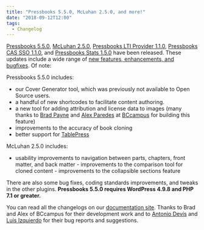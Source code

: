 ```yaml
---
title: "Pressbooks 5.5.0, McLuhan 2.5.0, and more!"
date: "2018-09-12T12:00"
tags:
  - Changelog
---
```


[Pressbooks 5.5.0][pb-5-5-0], [McLuhan 2.5.0][mcluhan-2-5-0], [Pressbooks LTI Provider
1.1.0][lti-1-1-0], [Pressbooks CAS SSO 1.1.0][cas-1-1-0], and [Pressbooks Stats
1.5.0][stats-1-5-0] have been released. These updates include a wide range of
[new features, enhancements, and bugfixes](https://github.com/orgs/pressbooks/projects/8).
Of note:

Pressbooks 5.5.0 includes:

- our Cover Generator tool, which was previously not available to Open Source users.
- a
  handful of new shortcodes to facilitate content authoring.
- a new tool for adding
  attribution and license data to images (many thanks to
  [Brad Payne](https://github.com/bdolor) and [Alex Paredes](https://github.com/alex-418) at
  [BCcampus](https://bccampus.ca/) for building this feature)
- improvements to the accuracy
  of book cloning
- better support for [TablePress](https://tablepress.org)

McLuhan 2.5.0 includes:

- usability improvements to navigation between parts, chapters, front matter, and back
  matter - improvements to the comparison tool for cloned content - improvements to the
  collapsible sections feature

There are also some bug fixes, coding standards improvements, and tweaks in the other
plugins. **Pressbooks 5.5.0 requires WordPress 4.9.8 and PHP 7.1 or greater.**

You can read all the changelogs on our
[documentation site](/docs/changelog/). Thanks to Brad and Alex of
BCcampus for their development work and to [Antonio Devís](https://github.com/colomet) and
[Luis Izquierdo](https://discourse.pressbooks.org/t/formatting-of-titles-of-collapsed-sections/661)
for their bug reports and suggestions.

[pb-5-5-0]: /docs/changelog/pressbooks/#5-5-0
[mcluhan-2-5-0]: /docs/changelog/pressbooks-book/#2-5-0
[lti-1-1-0]: /docs/changelog/pressbooks-lti-provider/#1-1-0
[cas-1-1-0]: /docs/changelog/pressbooks-cas-sso/#1-1-0
[stats-1-5-0]: /docs/changelog/pressbooks-stats/#1-5-0
